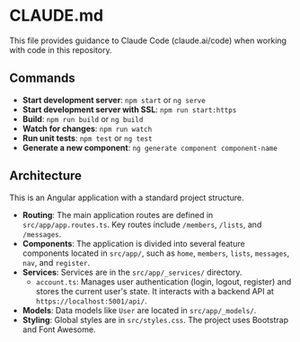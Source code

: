 # CLAUDE.md

This file provides guidance to Claude Code (claude.ai/code) when working with code in this repository.

## Commands

- **Start development server**: `npm start` or `ng serve`
- **Start development server with SSL**: `npm run start:https`
- **Build**: `npm run build` or `ng build`
- **Watch for changes**: `npm run watch`
- **Run unit tests**: `npm test` or `ng test`
- **Generate a new component**: `ng generate component component-name`

## Architecture

This is an Angular application with a standard project structure.

- **Routing**: The main application routes are defined in `src/app/app.routes.ts`. Key routes include `/members`, `/lists`, and `/messages`.
- **Components**: The application is divided into several feature components located in `src/app/`, such as `home`, `members`, `lists`, `messages`, `nav`, and `register`.
- **Services**: Services are in the `src/app/_services/` directory.
  - `account.ts`: Manages user authentication (login, logout, register) and stores the current user's state. It interacts with a backend API at `https://localhost:5001/api/`.
- **Models**: Data models like `User` are located in `src/app/_models/`.
- **Styling**: Global styles are in `src/styles.css`. The project uses Bootstrap and Font Awesome.
